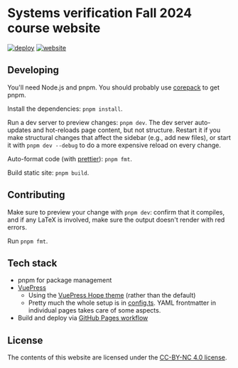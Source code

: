 # Systems verification Fall 2024 course website

[![deploy](https://github.com/tchajed/sys-verif-fa24/actions/workflows/deploy.yml/badge.svg)](https://github.com/tchajed/sys-verif-fa24/actions/workflows/deploy.yml) [![website](https://img.shields.io/badge/website-blue?logo=web)](https://tchajed.github.io/sys-verif-fa24/)

## Developing

You'll need Node.js and pnpm. You should probably use [corepack](https://pnpm.io/installation#using-corepack) to get pnpm.

Install the dependencies: `pnpm install`.

Run a dev server to preview changes: `pnpm dev`. The dev server auto-updates and hot-reloads page content, but not structure. Restart it if you make structural changes that affect the sidebar (e.g., add new files), or start it with `pnpm dev --debug` to do a more expensive reload on every change.

Auto-format code (with [prettier](https://prettier.io/)): `pnpm fmt`.

Build static site: `pnpm build`.

## Contributing

Make sure to preview your change with `pnpm dev`: confirm that it compiles, and if any LaTeX is involved, make sure the output doesn't render with red errors.

Run `pnpm fmt`.

## Tech stack

- pnpm for package management
- [VuePress](https://vuepress.vuejs.org/)
  - Using the [VuePress Hope theme](https://theme-hope.vuejs.press/) (rather than the default)
  - Pretty much the whole setup is in [config.ts](docs/.vuepress/config.ts). YAML frontmatter in individual pages takes care of some aspects.
- Build and deploy via [GitHub Pages workflow](./.github/workflows/deploy.yml)

## License

The contents of this website are licensed under the [CC-BY-NC 4.0 license](https://creativecommons.org/licenses/by-nc/4.0/).

